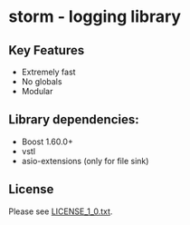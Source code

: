 # storm - logging library

## Key Features

* Extremely fast
* No globals
* Modular

## Library dependencies:

* Boost 1.60.0+
* vstl
* asio-extensions (only for file sink)

## License

Please see [LICENSE_1_0.txt](LICENSE_1_0.txt).
